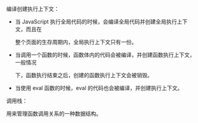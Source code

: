编译创建执行上下文：

- 当 JavaScript 执行全局代码的时候，会编译全局代码并创建全局执行上下文，而且在

    整个页面的生存周期内，全局执行上下文只有一份。

- 当调用一个函数的时候，函数体内的代码会被编译，并创建函数执行上下文，一般情况

    下，函数执行结束之后，创建的函数执行上下文会被销毁。

- 当使用 eval 函数的时候，eval 的代码也会被编译，并创建执行上下文。

调用栈：

用来管理函数调用关系的一种数据结构。